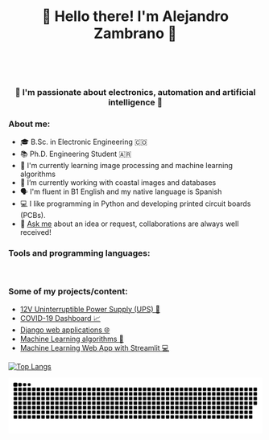 <h1 align="center">👋 Hello there! I'm Alejandro Zambrano 👋</h1>
<p align="center">
<a href="https://alejandrozz.pythonanywhere.com/" target="blank"><img src="https://alejandrozz.pythonanywhere.com/static/images/AZ_Logo_Nuevo.png" alt="" width="200"></a>
</p>
<p align="center">
<a href="https://www.linkedin.com/in/AlejandroZambranoZabaleta/" target="blank"><img align="center" src="https://cdn-icons-png.flaticon.com/512/174/174857.png" alt="" height="30"></a>&nbsp&nbsp
<a href="https://www.instagram.com/_alejo_zambrano_/" target="blank"><img align="center" src="https://cdn-icons-png.flaticon.com/512/174/174855.png" alt="" height="30" /></a>&nbsp&nbsp
  <a href="https://www.youtube.com/channel/UCmEM8PfN1zoZYKIIK3RXchQ" target="blank"><img align="center" src="https://cdn-icons-png.flaticon.com/512/174/174883.png" alt="" height="30" /></a>&nbsp&nbsp
<a href="https://alejandrozz.pythonanywhere.com/" target="blank"><img align="center" src="https://cdn-icons-png.flaticon.com/512/1927/1927746.png" alt="" height="30" /></a>
</p>

<h3 align="center"> 🦾 I'm passionate about electronics, automation and artificial intelligence 🚀</h3>

### About me:
*  🎓 B.Sc. in Electronic Engineering 🇨🇴
*  📚 Ph.D. Engineering Student 🇦🇷
*  🤖 I'm currently learning image processing and machine learning algorithms
*  🌊 I’m currently working with coastal images and databases
*  🗣 I'm fluent in B1 English and my native language is Spanish
*  💻 I like programming in Python and developing printed circuit boards (PCBs).
*  💬 [Ask me](https://github.com/Alejandro-ZZ/Alejandro-ZZ/issues) about an idea or request, collaborations are always well received!

### Tools and programming languages:
<p>
<a href="#" target="blank"><img align="center" src="https://upload.wikimedia.org/wikipedia/commons/thumb/1/18/C_Programming_Language.svg/1200px-C_Programming_Language.svg.png" alt="" height="40"></a>&nbsp&nbsp
<a href="#" target="blank"><img align="center" src="https://cdn-icons-png.flaticon.com/512/5968/5968350.png" alt="" height="40" /></a>&nbsp&nbsp
<!-- <a href="#" target="blank"><img align="center" src="https://upload.wikimedia.org/wikipedia/commons/thumb/1/10/CSS3_and_HTML5_logos_and_wordmarks.svg/1024px-CSS3_and_HTML5_logos_and_wordmarks.svg.png" alt="" height="40"></a>&nbsp&nbsp
<a href="#" target="blank"><img align="center" src="https://cdn-icons-png.flaticon.com/512/5968/5968292.png" alt="" height="40" /></a>&nbsp&nbsp -->
<a href="https://www.arduino.cc/" target="blank"><img align="center" src="https://static.cdnlogo.com/logos/a/17/arduino.svg" alt="" height="40" /></a>&nbsp&nbsp
<a href="https://www.autodesk.com/products/eagle/overview?term=1-YEAR&tab=subscription#what-is-eagle-" target="blank"><img align="center" src="https://peoplevine.blob.core.windows.net/files/397/business/3631/3631_logo-20200319045341.png" alt="" height="40" /></a>&nbsp&nbsp
<a href="https://colab.research.google.com/" target="blank"><img align="center" src="https://static.javatpoint.com/tutorial/google-colab/images/google-colab.png" alt="" height="40" /></a>&nbsp&nbsp
<a href="https://jupyter.org/" target="blank"><img align="center" src="https://upload.wikimedia.org/wikipedia/commons/thumb/3/38/Jupyter_logo.svg/1767px-Jupyter_logo.svg.png" alt="" height="40"></a>&nbsp&nbsp
</p>

### Some of my projects/content:
* [12V Uninterruptible Power Supply (UPS) 🔋](https://alejandrozz.pythonanywhere.com/ups-system/)
* [COVID-19 Dashboard 📈](https://alejandrozz.pythonanywhere.com/dash-covid/)
* [Django web applications 🌐](https://alejandrozz.pythonanywhere.com/apps/)
* [Machine Learning algorithms 🤖](https://github.com/Alejandro-ZZ/Machine-Learning-UNS)
* [Machine Learning Web App with Streamlit 💻](https://github.com/Alejandro-ZZ/ML-web-app)


[![Top Langs](https://github-readme-stats.vercel.app/api/top-langs/?username=Alejandro-ZZ&layout=compact&theme=dark)](https://github.com/anuraghazra/github-readme-stats)

![snake gif](https://github.com/mishmanners/MishManners/blob/output/github-contribution-grid-snake.svg)
